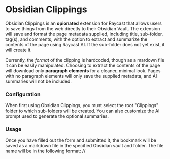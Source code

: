 # Obsidian Clippings 

Obsidian Clippings is an **opionated** extension for Raycast that allows users to save things from the web directly to their Obsidian Vault. The extension will save and format the page metadata supplied, including title, sub-folder, tag(s), and comments, with the option to extract and summarize the contents of the page using Raycast AI. If the sub-folder does not yet exist, it will create it. 

Currently, the _format_ of the clipping is hardcoded, though as a mardown file it can be easily manipulated. Choosing to extract the contents of the page will download only **paragraph elements** for a cleaner, minimal look. Pages with no paragraph elements will only save the supplied metadata, and AI summaries will not be included.

### Configuration

When first using Obsidian Clippings, you must select the root "Clippings" folder to which sub-folders will be created. You can also customize the AI prompt used to generate the optional summaries. 

### Usage

Once you have filled out the form and submitted it, the bookmark will be saved as a markdown file in the specified Obsidian vault and folder. The file name will be in the following format:
<Vault><Root>/<Sub-Folder>/<Title>.md. Clippings are saved in the background.

Raycast AI has a limit on the amount of tokens that can be used to request a summary. If the page exceeds this threshold it will _not_ be summarized. While there are workarounds to this that can be built, the resulting summaries take **significantly** longer (20-30s+) to create.

### Actions

The extension includes the following actions:
   * **Create Obsidian Bookmark:** Submits the form and creates a new clipping in Obsidian.
   * **Open Extension Preferences:** Opens the extension preferences.
   * **Adjust AI Prompt:** Allows you to adjust the AI prompt.

### Screenshots

![Clipping Form](./metadata/obs-clippings-form.png)
![Formatted Clipping in Obsidian](./assets/obs-clippings-output.png)

